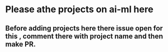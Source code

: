 # Please athe projects on ai-ml here
## Before adding projects here there issue open for this , comment there with project name and then make PR.
